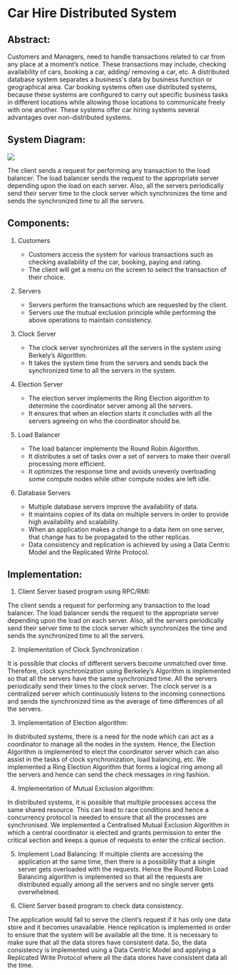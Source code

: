 # Car Hire Distributed System

## Abstract:

Customers and Managers, need to handle transactions related to car from any place 
at a moment’s notice. These transactions may include, checking availability of cars, 
booking a car, adding/ removing a car, etc. A distributed database system separates a 
business's data by business function or geographical area. Car booking systems often use 
distributed systems, because these systems are configured to carry out specific business 
tasks in different locations while allowing those locations to communicate freely with one 
another. These systems offer car hiring systems several advantages over non-distributed 
systems. 

## System Diagram:

![](https://i.postimg.cc/7hyfKHqJ/image.png)

The client sends a request for performing any transaction to the load balancer. The load 
balancer sends the request to the appropriate server depending upon the load on each server. 
Also, all the servers periodically send their server time to the clock server which 
synchronizes the time and sends the synchronized time to all the servers.

## Components: 
1. Customers 
    *   Customers access the system for various transactions such as checking 
availability of the car, booking, paying and rating. 
    * The client will get a menu on the screen to select the transaction of their choice. 

2. Servers 
    * Servers perform the transactions which are requested by the client. 
    * Servers use the mutual exclusion principle while performing the above 
operations to maintain consistency. 

3. Clock Server 
    * The clock server synchronizes all the servers in the system using Berkely’s Algorithm. 
    * It takes the system time from the servers and sends back the synchronized time to all the servers in the system. 

4. Election Server 
    * The election server implements the Ring Election algorithm to determine the coordinator server among all the servers. 
    * It ensures that when an election starts it concludes with all the servers agreeing on who the coordinator should be. 

5. Load Balancer 
    * The load balancer implements the Round Robin Algorithm. 
    * It distributes a set of tasks over a set of servers to make their overall processing more efficient. 
    * It optimizes the response time and avoids unevenly overloading some compute nodes while other compute nodes are left idle.

6. Database Servers 
    * Multiple database servers improve the availability of data. 
    * It maintains copies of its data on multiple servers in order to provide high availability and scalability. 
    * When an application makes a change to a data item on one server, that change has to be propagated to the other replicas. 
    * Data consistency and replication is achieved by using a Data Centric Model and the Replicated Write Protocol. 

## Implementation: 

1. Client Server based program using RPC/RMI:

The client sends a request for performing any transaction to the load balancer. The 
load balancer sends the request to the appropriate server depending upon the load on 
each server. Also, all the servers periodically send their server time to the clock 
server which synchronizes the time and sends the synchronized time to all the 
servers. 

2. Implementation of Clock Synchronization :

It is possible that clocks of different servers become unmatched over time. 
Therefore, clock synchronization using Berkeley’s Algorithm is implemented so that 
all the servers have the same synchronized time. All the servers periodically send 
their times to the clock server. The clock server is a centralized server which 
continuously listens to the incoming connections and sends the synchronized time 
as the average of time differences of all the servers. 

3. Implementation of Election algorithm:

In distributed systems, there is a need for the node which can act as a coordinator to 
manage all the nodes in the system. Hence, the Election Algorithm is implemented 
to elect the coordinator server which can also assist in the tasks of clock 
synchronization, load balancing, etc. We implemented a Ring Election Algorithm 
that forms a logical ring among all the servers and hence can send the check 
messages in ring fashion. 

4. Implementation of Mutual Exclusion algorithm:

In distributed systems, it is possible that multiple processes access the same shared 
resource. This can lead to race conditions and hence a concurrency protocol is 
needed to ensure that all the processes are synchronised. We implemented a 
Centralised Mutual Exclusion Algorithm in which a central coordinator is elected 
and grants permission to enter the critical section and keeps a queue of requests to 
enter the critical section. 

5. Implement Load Balancing:
If multiple clients are accessing the application at the same time, then there is a 
possibility that a single server gets overloaded with the requests. Hence the Round 
Robin Load Balancing algorithm is implemented so that all the requests are 
distributed equally among all the servers and no single server gets overwhelmed. 

6. Client Server based program to check data consistency. 

The application would fail to serve the client’s request if it has only one data store 
and it becomes unavailable. Hence replication is implemented in order to ensure that 
the system will be available all the time. It is necessary to make sure that all the data 
stores have consistent data. So, the data consistency is implemented using a Data 
Centric Model and applying a Replicated Write Protocol where all the data stores 
have consistent data all the time. 
